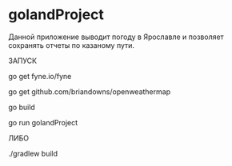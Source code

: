 # golandProject
Данной приложение выводит погоду в Ярославле и позволяет сохранять отчеты по казаному пути.

ЗАПУСК

go get fyne.io/fyne

go get github.com/briandowns/openweathermap

go build

go run golandProject

ЛИБО

./gradlew build
